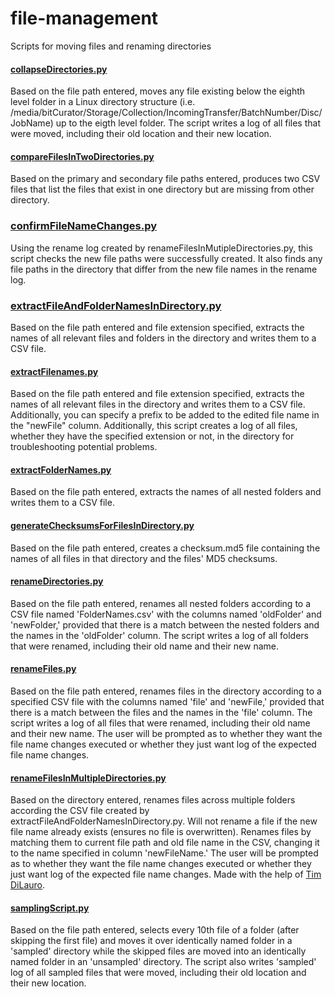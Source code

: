 # file-management
Scripts for moving files and renaming directories

#### [collapseDirectories.py](/collapseDirectories.py)
Based on the file path entered, moves any file existing below the eighth level folder in a Linux directory structure (i.e. /media/bitCurator/Storage/Collection/IncomingTransfer/BatchNumber/Disc/JobName) up to the eigth level folder. The script writes a log of all files that were moved, including their old location and their new location.

#### [compareFilesInTwoDirectories.py](/compareFilesInTwoDirectories.py)
Based on the primary and secondary file paths entered, produces two CSV files that list the files that exist in one directory but are missing from other directory.

### [confirmFileNameChanges.py](/confirmFileNameChanges.py)
Using the rename log created by renameFilesInMutipleDirectories.py, this script checks the new file paths were successfully created. It also finds any file paths in the directory that differ from the new file names in the rename log.

### [extractFileAndFolderNamesInDirectory.py](/extractFileAndFolderNamesInDirectory.py)
Based on the file path entered and file extension specified, extracts the names of all relevant files and folders in the directory and writes them to a CSV file.

#### [extractFilenames.py](/extractFilenames.py)
Based on the file path entered and file extension specified, extracts the names of all relevant files in the directory and writes them to a CSV file. Additionally, you can specify a prefix to be added to the edited file name in the "newFile" column. Additionally, this script creates a log of all files, whether they have the specified extension or not, in the directory for troubleshooting potential problems.

#### [extractFolderNames.py](/extractFolderNames.py)
Based on the file path entered, extracts the names of all nested folders and writes them to a CSV file.

#### [generateChecksumsForFilesInDirectory.py](/generateChecksumsForFilesInDirectory.py)
Based on the file path entered, creates a checksum.md5 file containing the names of all files in that directory and the files' MD5 checksums.

#### [renameDirectories.py](/renameDirectories.py)
Based on the file path entered, renames all nested folders according to a CSV file named 'FolderNames.csv' with the columns named 'oldFolder' and 'newFolder,' provided that there is a match between the nested folders and the names in the 'oldFolder' column. The script writes a log of all folders that were renamed, including their old name and their new name.

#### [renameFiles.py](/renameFiles.py)
Based on the file path entered, renames files in the directory according to a specified CSV file with the columns named 'file' and 'newFile,' provided that there is a match between the files and the names in the 'file' column. The script writes a log of all files that were renamed, including their old name and their new name. The user will be prompted as to whether they want the file name changes executed or whether they just want log of the expected file name changes.

#### [renameFilesInMultipleDirectories.py](/renameFilesInMultipleDirectories.py)
Based on the directory entered, renames files across multiple folders according the CSV file created by extractFileAndFolderNamesInDirectory.py. Will not rename a file if the new file name already exists (ensures no file is overwritten). Renames files by matching them to current file path and old file name in the CSV, changing it to the name specified in column 'newFileName.' The user will be prompted as to whether they want the file name changes executed or whether they just want log of the expected file name changes. Made with the help of [Tim DiLauro](https://github.com/tdilauro).

#### [samplingScript.py](/samplingScript.py)
Based on the file path entered, selects every 10th file of a folder (after skipping the first file) and moves it over identically named folder in a 'sampled' directory while the skipped files are moved into an identically named folder in an 'unsampled' directory. The script also writes 'sampled' log of all sampled files that were moved, including their old location and their new location.
